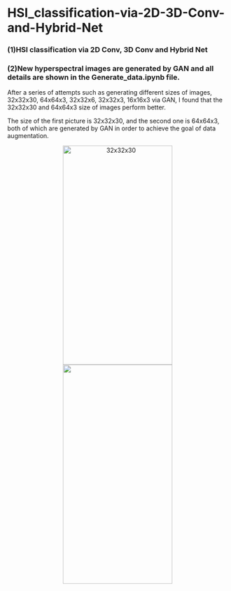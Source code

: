 # HSI_classification-via-2D-3D-Conv-and-Hybrid-Net

### (1)HSI  classification via 2D Conv, 3D Conv and Hybrid Net

### (2)New hyperspectral images are generated by GAN and all details are shown in the Generate_data.ipynb file. 
After a series of attempts such as generating different sizes of images, 32x32x30, 64x64x3, 32x32x6, 32x32x3, 16x16x3 via GAN, I found that the 32x32x30 and 64x64x3 size of images perform better.

The size of the first picture is 32x32x30, and the second one is 64x64x3, both of which are generated by GAN in order to achieve the goal of data augmentation.

<div align=center><img src="https://github.com/Robert-Mar/HSI_classification-via-2D-3D-Conv-and-Hybrid-Net/blob/master/GAN_with_different_size/32x32x30_upgrade4.png" title = "32x32x30" width = "250" height= "500">
  

<div align=center><img src="https://github.com/Robert-Mar/HSI_classification-via-2D-3D-Conv-and-Hybrid-Net/blob/master/GAN_with_different_size/64x64x3_upgrade.png" width = "250" height= "500">

